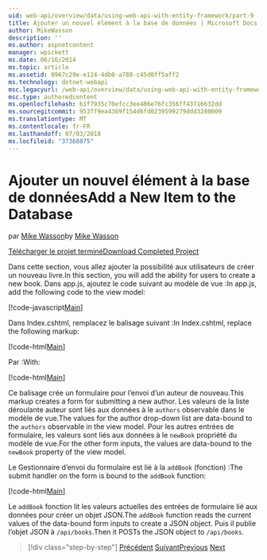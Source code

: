 ```yaml
---
uid: web-api/overview/data/using-web-api-with-entity-framework/part-9
title: Ajouter un nouvel élément à la base de données | Microsoft Docs
author: MikeWasson
description: ''
ms.author: aspnetcontent
manager: wpickett
ms.date: 06/16/2014
ms.topic: article
ms.assetid: 0967c29e-e124-4db0-a788-c45d0ff5aff2
ms.technology: dotnet-webapi
msc.legacyurl: /web-api/overview/data/using-web-api-with-entity-framework/part-9
msc.type: authoredcontent
ms.openlocfilehash: b1f7935c70efcc3ee486e76fc356ff43716632dd
ms.sourcegitcommit: 953ff9ea4369f154d6fd0239599279ddd3280009
ms.translationtype: MT
ms.contentlocale: fr-FR
ms.lasthandoff: 07/03/2018
ms.locfileid: "37368875"
---
```

<a name="add-a-new-item-to-the-database"></a><span data-ttu-id="63519-102">Ajouter un nouvel élément à la base de données</span><span class="sxs-lookup"><span data-stu-id="63519-102">Add a New Item to the Database</span></span>
====================
<span data-ttu-id="63519-103">par [Mike Wasson](https://github.com/MikeWasson)</span><span class="sxs-lookup"><span data-stu-id="63519-103">by [Mike Wasson](https://github.com/MikeWasson)</span></span>

[<span data-ttu-id="63519-104">Télécharger le projet terminé</span><span class="sxs-lookup"><span data-stu-id="63519-104">Download Completed Project</span></span>](https://github.com/MikeWasson/BookService)

<span data-ttu-id="63519-105">Dans cette section, vous allez ajouter la possibilité aux utilisateurs de créer un nouveau livre.</span><span class="sxs-lookup"><span data-stu-id="63519-105">In this section, you will add the ability for users to create a new book.</span></span> <span data-ttu-id="63519-106">Dans app.js, ajoutez le code suivant au modèle de vue :</span><span class="sxs-lookup"><span data-stu-id="63519-106">In app.js, add the following code to the view model:</span></span>

[!code-javascript[Main](part-9/samples/sample1.js)]

<span data-ttu-id="63519-107">Dans Index.cshtml, remplacez le balisage suivant :</span><span class="sxs-lookup"><span data-stu-id="63519-107">In Index.cshtml, replace the following markup:</span></span>

[!code-html[Main](part-9/samples/sample2.html)]

<span data-ttu-id="63519-108">Par :</span><span class="sxs-lookup"><span data-stu-id="63519-108">With:</span></span>

[!code-html[Main](part-9/samples/sample3.html)]

<span data-ttu-id="63519-109">Ce balisage crée un formulaire pour l’envoi d’un auteur de nouveau.</span><span class="sxs-lookup"><span data-stu-id="63519-109">This markup creates a form for submitting a new author.</span></span> <span data-ttu-id="63519-110">Les valeurs de la liste déroulante auteur sont liés aux données à le `authors` observable dans le modèle de vue.</span><span class="sxs-lookup"><span data-stu-id="63519-110">The values for the author drop-down list are data-bound to the `authors` observable in the view model.</span></span> <span data-ttu-id="63519-111">Pour les autres entrées de formulaire, les valeurs sont liés aux données à le `newBook` propriété du modèle de vue.</span><span class="sxs-lookup"><span data-stu-id="63519-111">For the other form inputs, the values are data-bound to the `newBook` property of the view model.</span></span>

<span data-ttu-id="63519-112">Le Gestionnaire d’envoi du formulaire est lié à la `addBook` (fonction) :</span><span class="sxs-lookup"><span data-stu-id="63519-112">The submit handler on the form is bound to the `addBook` function:</span></span>

[!code-html[Main](part-9/samples/sample4.html)]

<span data-ttu-id="63519-113">Le `addBook` fonction lit les valeurs actuelles des entrées de formulaire lié aux données pour créer un objet JSON.</span><span class="sxs-lookup"><span data-stu-id="63519-113">The `addBook` function reads the current values of the data-bound form inputs to create a JSON object.</span></span> <span data-ttu-id="63519-114">Puis il publie l’objet JSON à `/api/books`.</span><span class="sxs-lookup"><span data-stu-id="63519-114">Then it POSTs the JSON object to `/api/books`.</span></span>

> [!div class="step-by-step"]
> <span data-ttu-id="63519-115">[Précédent](part-8.md)
> [Suivant](part-10.md)</span><span class="sxs-lookup"><span data-stu-id="63519-115">[Previous](part-8.md)
[Next](part-10.md)</span></span>
